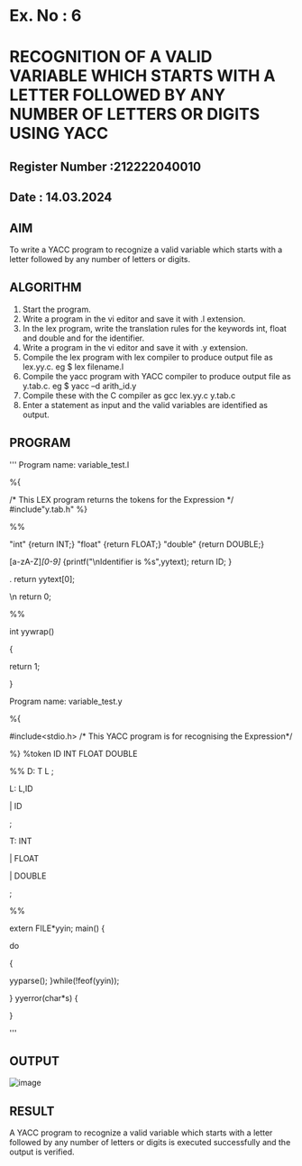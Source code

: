 # Ex. No : 6	
# RECOGNITION OF A VALID VARIABLE WHICH STARTS WITH A LETTER FOLLOWED BY ANY NUMBER OF LETTERS OR DIGITS USING YACC
## Register Number :212222040010
## Date : 14.03.2024

## AIM   
To write a YACC program to recognize a valid variable which starts with a letter followed by any number of letters or digits.

## ALGORITHM
1.	Start the program.
2.	Write a program in the vi editor and save it with .l extension.
3.	In the lex program, write the translation rules for the keywords int, float and double and for the identifier.
4.	Write a program in the vi editor and save it with .y extension.
5.	Compile the lex program with lex compiler to produce output file as lex.yy.c. eg $ lex filename.l
6.	Compile the yacc program with YACC compiler to produce output file as y.tab.c. eg $ yacc –d arith_id.y
7.	Compile these with the C compiler as gcc lex.yy.c y.tab.c
8.	Enter a statement as input and the valid variables are identified as output.

## PROGRAM
'''
Program name: variable_test.l

%{

/* This LEX program returns the tokens for the Expression */ #include"y.tab.h"
%}

%%

"int" {return INT;} "float" {return FLOAT;}
"double" {return DOUBLE;}

[a-zA-Z]*[0-9]* {printf("\nIdentifier is %s",yytext); return ID;
}

. return yytext[0];

\n return 0;

%%

int yywrap()

{

return 1;

}

Program name: variable_test.y

%{

#include<stdio.h>
/* This YACC program is for recognising the Expression*/

%}
%token ID INT FLOAT DOUBLE

%% D: T L
;

L: L,ID

| ID

;

T: INT

| FLOAT

| DOUBLE

;

%%

extern FILE*yyin; main()
{

do

{

yyparse();
}while(!feof(yyin));

}
yyerror(char*s)
{

}

'''

## OUTPUT 
![image](https://github.com/Archanashanmugam/19CS409-Compiler-Design-Lab/assets/119291338/81fdbd4d-6b46-4099-9f92-f7cff1108c4b)

## RESULT
A  YACC program to recognize a valid variable which starts with a letter followed by any number of letters or digits is executed successfully and the output is verified.


